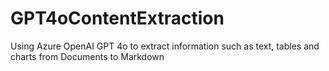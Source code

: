 # GPT4oContentExtraction
Using Azure OpenAI GPT 4o to extract information such as text, tables and charts from Documents to Markdown
